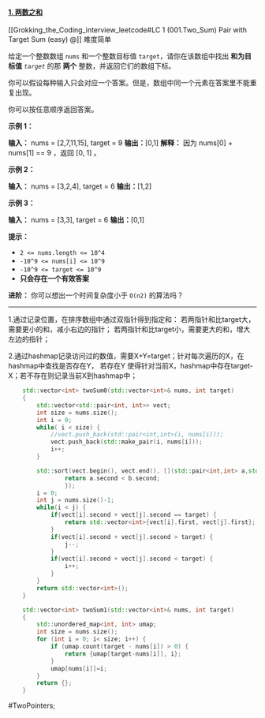 
#### [1. 两数之和](https://leetcode.cn/problems/two-sum/)
[[Grokking_the_Coding_interview_leetcode#LC 1 (001.Two_Sum) Pair with Target Sum (easy) @]]
难度简单

给定一个整数数组 `nums` 和一个整数目标值 `target`，请你在该数组中找出 **和为目标值** _`target`_  的那 **两个** 整数，并返回它们的数组下标。

你可以假设每种输入只会对应一个答案。但是，数组中同一个元素在答案里不能重复出现。

你可以按任意顺序返回答案。

**示例 1：**

**输入：** nums = [2,7,11,15], target = 9
**输出：**[0,1]
**解释：** 因为 nums[0] + nums[1] == 9 ，返回 [0, 1] 。

**示例 2：**

**输入：** nums = [3,2,4], target = 6
**输出：**[1,2]

**示例 3：**

**输入：** nums = [3,3], target = 6
**输出：**[0,1]

**提示：**

-   `2 <= nums.length <= 10^4`
-   `-10^9 <= nums[i] <= 10^9`
-   `-10^9 <= target <= 10^9`
-   **只会存在一个有效答案**

**进阶：** 你可以想出一个时间复杂度小于 `O(n2)` 的算法吗？
---- ----
1.通过记录位置，在排序数组中通过双指针得到指定和：
若两指针和比target大，需要更小的和，减小右边的指针；
若两指针和比target小，需要更大的和，增大左边的指针；

2.通过hashmap记录访问过的数值，需要X+Y=target；针对每次遍历的X，在hashmap中查找是否存在Y，
若存在Y 使得针对当前X，hashmap中存在target-X；若不存在则记录当前X到hashmap中；
```cpp
    std::vector<int> twoSum0(std::vector<int>& nums, int target)
    {
        std::vector<std::pair<int, int>> vect;
        int size = nums.size();
        int i = 0;
        while( i < size) {
            //vect.push_back(std::pair<int,int>(i, nums[i]));
            vect.push_back(std::make_pair(i, nums[i]));
            i++;
        }

        std::sort(vect.begin(), vect.end(), [](std::pair<int,int> a,std::pair<int,int> b){
                return a.second < b.second;
                });
        i = 0;
        int j = nums.size()-1;
        while(i < j) {
            if(vect[i].second + vect[j].second == target) {
                return std::vector<int>{vect[i].first, vect[j].first};
            }
            if(vect[i].second + vect[j].second > target) {
                j--;
            }
            if(vect[i].second + vect[j].second < target) {
                i++;
            }
        }
        return std::vector<int>();
    }
```

```cpp
    std::vector<int> twoSum1(std::vector<int>& nums, int target)
    {
        std::unordered_map<int, int> umap;
        int size = nums.size();
        for (int i = 0; i< size; i++) {
            if (umap.count(target - nums[i]) > 0) {
                return {umap[target-nums[i]], i};
            }
            umap[nums[i]]=i;
        }
        return {};
    }
```
#TwoPointers;
